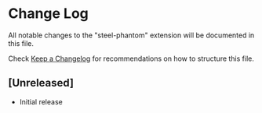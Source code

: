 # Change Log

All notable changes to the "steel-phantom" extension will be documented in this file.

Check [Keep a Changelog](http://keepachangelog.com/) for recommendations on how to structure this file.

## [Unreleased]

- Initial release
